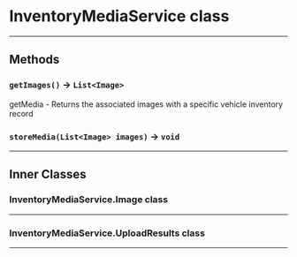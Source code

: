 # InventoryMediaService class
---
## Methods
### `getImages()` → `List<Image>`

 getMedia - Returns the associated images with a specific vehicle inventory record

### `storeMedia(List<Image> images)` → `void`
---
## Inner Classes

### InventoryMediaService.Image class
---
### InventoryMediaService.UploadResults class
---
